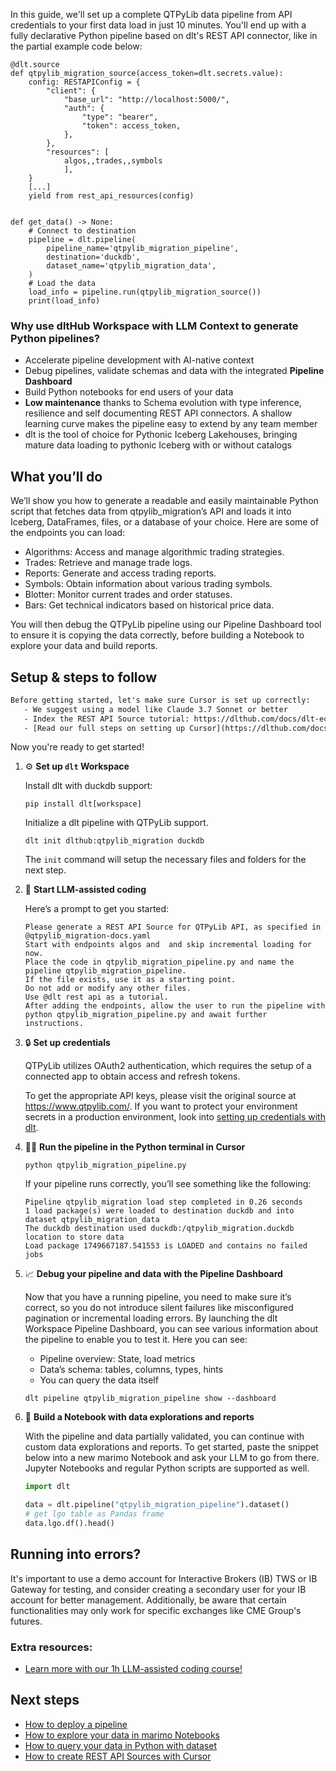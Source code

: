 In this guide, we'll set up a complete QTPyLib data pipeline from API credentials to your first data load in just 10 minutes. You'll end up with a fully declarative Python pipeline based on dlt's REST API connector, like in the partial example code below:

```python-outcome
@dlt.source
def qtpylib_migration_source(access_token=dlt.secrets.value):
    config: RESTAPIConfig = {
        "client": {
            "base_url": "http://localhost:5000/",
            "auth": {
                "type": "bearer",
                "token": access_token,
            },
        },
        "resources": [
            algos,,trades,,symbols
            ],
    }
    [...]
    yield from rest_api_resources(config)


def get_data() -> None:
    # Connect to destination
    pipeline = dlt.pipeline(
        pipeline_name='qtpylib_migration_pipeline',
        destination='duckdb',
        dataset_name='qtpylib_migration_data', 
    )
    # Load the data
    load_info = pipeline.run(qtpylib_migration_source())
    print(load_info) 
```

### Why use dltHub Workspace with LLM Context to generate Python pipelines?

- Accelerate pipeline development with AI-native context
- Debug pipelines, validate schemas and data with the integrated **Pipeline Dashboard**
- Build Python notebooks for end users of your data
- **Low maintenance** thanks to Schema evolution with type inference, resilience and self documenting REST API connectors. A shallow learning curve makes the pipeline easy to extend by any team member
- dlt is the tool of choice for Pythonic Iceberg Lakehouses, bringing mature data loading to pythonic Iceberg with or without catalogs

## What you’ll do

We’ll show you how to generate a readable and easily maintainable Python script that fetches data from qtpylib_migration’s API and loads it into Iceberg, DataFrames, files, or a database of your choice. Here are some of the endpoints you can load:

- Algorithms: Access and manage algorithmic trading strategies.
- Trades: Retrieve and manage trade logs.
- Reports: Generate and access trading reports.
- Symbols: Obtain information about various trading symbols.
- Blotter: Monitor current trades and order statuses.
- Bars: Get technical indicators based on historical price data.

You will then debug the QTPyLib pipeline using our Pipeline Dashboard tool to ensure it is copying the data correctly, before building a Notebook to explore your data and build reports.

## Setup & steps to follow

```default
Before getting started, let's make sure Cursor is set up correctly:
   - We suggest using a model like Claude 3.7 Sonnet or better
   - Index the REST API Source tutorial: https://dlthub.com/docs/dlt-ecosystem/verified-sources/rest_api/ and add it to context as **@dlt rest api**
   - [Read our full steps on setting up Cursor](https://dlthub.com/docs/dlt-ecosystem/llm-tooling/cursor-restapi#23-configuring-cursor-with-documentation)
```

Now you're ready to get started!

1. ⚙️ **Set up `dlt` Workspace**
    
    Install dlt with duckdb support:
    ```shell
    pip install dlt[workspace]
    ```

    Initialize a dlt pipeline with QTPyLib support.
    ```shell
    dlt init dlthub:qtpylib_migration duckdb
    ```

    The `init` command will setup the necessary files and folders for the next step.
    
2. 🤠 **Start LLM-assisted coding**
    
    Here’s a prompt to get you started:
    
    ```prompt
    Please generate a REST API Source for QTPyLib API, as specified in @qtpylib_migration-docs.yaml 
    Start with endpoints algos and  and skip incremental loading for now. 
    Place the code in qtpylib_migration_pipeline.py and name the pipeline qtpylib_migration_pipeline. 
    If the file exists, use it as a starting point. 
    Do not add or modify any other files. 
    Use @dlt rest api as a tutorial. 
    After adding the endpoints, allow the user to run the pipeline with python qtpylib_migration_pipeline.py and await further instructions.
    ```

    
3. 🔒 **Set up credentials** 
    
    QTPyLib utilizes OAuth2 authentication, which requires the setup of a connected app to obtain access and refresh tokens.
    
    To get the appropriate API keys, please visit the original source at https://www.qtpylib.com/.
    If you want to protect your environment secrets in a production environment, look into [setting up credentials with dlt](https://dlthub.com/docs/walkthroughs/add_credentials).
    
4. 🏃‍♀️ **Run the pipeline in the Python terminal in Cursor**
    
    ```shell
    python qtpylib_migration_pipeline.py
    ```
    
    If your pipeline runs correctly, you’ll see something like the following:
    
    ```shell
    Pipeline qtpylib_migration load step completed in 0.26 seconds
    1 load package(s) were loaded to destination duckdb and into dataset qtpylib_migration_data
    The duckdb destination used duckdb:/qtpylib_migration.duckdb location to store data
    Load package 1749667187.541553 is LOADED and contains no failed jobs
    ```
    
5. 📈 **Debug your pipeline and data with the Pipeline Dashboard**

    Now that you have a running pipeline, you need to make sure it’s correct, so you do not introduce silent failures like misconfigured pagination or incremental loading errors. By launching the dlt Workspace Pipeline Dashboard, you can see various information about the pipeline to enable you to test it. Here you can see:
    - Pipeline overview: State, load metrics
    - Data’s schema: tables, columns, types, hints
    - You can query the data itself
    
    ```shell
    dlt pipeline qtpylib_migration_pipeline show --dashboard
    ```
    
6. 🐍 **Build a Notebook with data explorations and reports**

    With the pipeline and data partially validated, you can continue with custom data explorations and reports. To get started, paste the snippet below into a new marimo Notebook and ask your LLM to go from there. Jupyter Notebooks and regular Python scripts are supported as well.

    
    ```python
    import dlt

   data = dlt.pipeline("qtpylib_migration_pipeline").dataset()
   # get lgo table as Pandas frame
   data.lgo.df().head()
    ```

## Running into errors?

It's important to use a demo account for Interactive Brokers (IB) TWS or IB Gateway for testing, and consider creating a secondary user for your IB account for better management. Additionally, be aware that certain functionalities may only work for specific exchanges like CME Group's futures.

### Extra resources:

- [Learn more with our 1h LLM-assisted coding course!](https://www.youtube.com/watch?v=GGid70rnJuM)

## Next steps

- [How to deploy a pipeline](https://dlthub.com/docs/walkthroughs/deploy-a-pipeline)
- [How to explore your data in marimo Notebooks](https://dlthub.com/docs/general-usage/dataset-access/marimo)
- [How to query your data in Python with dataset](https://dlthub.com/docs/general-usage/dataset-access/dataset)
- [How to create REST API Sources with Cursor](https://dlthub.com/docs/dlt-ecosystem/llm-tooling/cursor-restapi)